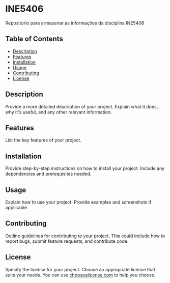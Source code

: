 # INE5406

Repositorio para armazenar as informações da disciplina INE5406

## Table of Contents
- [Description](#description)
- [Features](#features)
- [Installation](#installation)
- [Usage](#usage)
- [Contributing](#contributing)
- [License](#license)

## Description

Provide a more detailed description of your project. Explain what it does, why it's useful, and any other relevant information.

## Features

List the key features of your project.

## Installation

Provide step-by-step instructions on how to install your project. Include any dependencies and prerequisites needed.

## Usage

Explain how to use your project. Provide examples and screenshots if applicable.

## Contributing

Outline guidelines for contributing to your project. This could include how to report bugs, submit feature requests, and contribute code.

## License

Specify the license for your project. Choose an appropriate license that suits your needs. You can use [choosealicense.com](https://choosealicense.com/) to help you choose.

